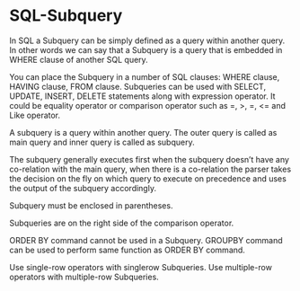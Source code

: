 # SQL-Subquery
In SQL a Subquery can be simply defined as a query within another query. In other words we can say that a Subquery is a query that is embedded in WHERE clause of another SQL query.

You can place the Subquery in a number of SQL clauses: WHERE clause, HAVING clause, FROM clause. Subqueries can be used with SELECT, UPDATE, INSERT, DELETE statements along with expression operator. It could be equality operator or comparison operator such as =, >, =, <= and Like operator.

A subquery is a query within another query. The outer query is called as main query and inner query is called as subquery.

The subquery generally executes first when the subquery doesn’t have any co-relation with the main query, when there is a co-relation the parser takes the decision on the fly on which query to execute on precedence and uses the output of the subquery accordingly.

Subquery must be enclosed in parentheses.

Subqueries are on the right side of the comparison operator.

ORDER BY command cannot be used in a Subquery. GROUPBY command can be used to perform same function as ORDER BY command.

Use single-row operators with singlerow Subqueries. Use multiple-row operators with multiple-row Subqueries.
